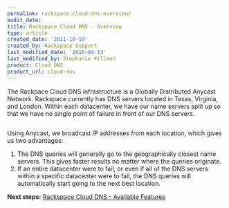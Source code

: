 ```yaml
---
permalink: rackspace-cloud-dns-overview/
audit_date:
title: Rackspace Cloud DNS - Overview
type: article
created_date: '2011-10-19'
created_by: Rackspace Support
last_modified_date: '2016-04-13'
last_modified_by: Stephanie Fillmon
product: Cloud DNS
product_url: cloud-dns
---
```


The Rackpace Cloud DNS infrastructure is a Globally Distributed Anycast
Network. Rackspace currently has DNS servers located in Texas, Virginia,
and London. Within each datacenter, we have our name servers split up so
that we have no single point of failure in front of our DNS servers.

<img src="{% asset_path cloud-dns/rackspace-cloud-dns-overview/dnsoverview.png %}" alt="" />

Using Anycast, we broadcast IP addresses from each location, which gives
us two advantages:

1.  The DNS queries will generally go to the geographically
    closest name servers. This gives faster results no matter where the
    queries originate.
2.  If an entire datacenter were to fail, or even if all of the DNS
    servers within a specific datacenter were to fail, the DNS queries
    will automatically start going to the next best location.

**Next steps:** [Rackspace Cloud DNS - Available Features](/how-to/rackspace-cloud-dns-available-features)
